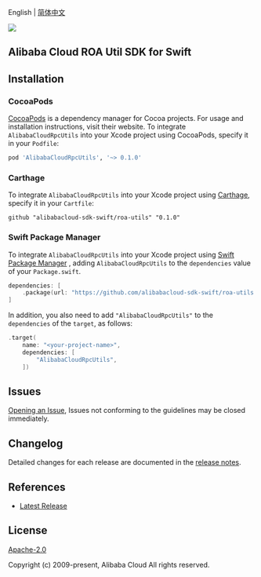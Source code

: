 English | [简体中文](README-CN.md)

![](https://aliyunsdk-pages.alicdn.com/icons/AlibabaCloud.svg)

## Alibaba Cloud ROA Util SDK for Swift

## Installation

### CocoaPods

[CocoaPods](https://cocoapods.org) is a dependency manager for Cocoa projects. For usage and installation instructions, visit their website. To integrate `AlibabaCloudRpcUtils` into your Xcode project using CocoaPods, specify it in your `Podfile`:

```ruby
pod 'AlibabaCloudRpcUtils', '~> 0.1.0'
```

### Carthage

To integrate `AlibabaCloudRpcUtils` into your Xcode project using [Carthage](https://github.com/Carthage/Carthage), specify it in your `Cartfile`:

```ogdl
github "alibabacloud-sdk-swift/roa-utils" "0.1.0"
```

### Swift Package Manager

To integrate `AlibabaCloudRpcUtils` into your Xcode project using [Swift Package Manager](https://swift.org/package-manager/) , adding `AlibabaCloudRpcUtils` to the `dependencies` value of your `Package.swift`.

```swift
dependencies: [
    .package(url: "https://github.com/alibabacloud-sdk-swift/roa-utils.git", from: "0.1.0")
]
```

In addition, you also need to add `"AlibabaCloudRpcUtils"` to the `dependencies` of the `target`, as follows:

```swift
.target(
    name: "<your-project-name>",
    dependencies: [
        "AlibabaCloudRpcUtils",
    ])
```

## Issues

[Opening an Issue](https://github.com/aliyun/tea-roa-util/issues/new), Issues not conforming to the guidelines may be closed immediately.

## Changelog

Detailed changes for each release are documented in the [release notes](./ChangeLog.txt).

## References

* [Latest Release](https://github.com/aliyun/tea-roa-util)

## License

[Apache-2.0](http://www.apache.org/licenses/LICENSE-2.0)

Copyright (c) 2009-present, Alibaba Cloud All rights reserved.
